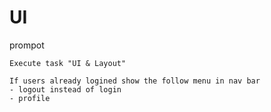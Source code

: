 # UI 


prompot

```
Execute task "UI & Layout"
```


```
If users already logined show the follow menu in nav bar
- logout instead of login
- profile
```
